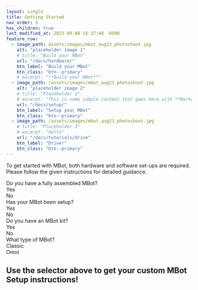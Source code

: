 ```yaml
---
layout: single
title: Getting Started
nav_order: 3
has_children: true
last_modified_at: 2023-09-08 16:37:48 -0500
feature_row:
  - image_path: assets/images/mbot_aug23_photoshoot.jpg
    alt: "placeholder image 1"
    # title: "Build your MBot"
    url: "/docs/hardware/"
    btn_label: "Build your MBot"
    btn_class: "btn--primary"
    # excerpt: "**Build your MBot**"
  - image_path: /assets/images/mbot_aug23_photoshoot.jpg
    alt: "placeholder image 2"
    # title: "Placeholder 2"
    # excerpt: "This is some sample content that goes here with **Markdown** formatting."
    url: "/docs/setup/"
    btn_label: "Setup your MBot"
    btn_class: "btn--primary"
  - image_path: /assets/images/mbot_aug23_photoshoot.jpg
    # title: "Placeholder 3"
    # excerpt: "hello"
    url: "/docs/tutorials/drive"
    btn_label: "Drive!"
    btn_class: "btn--primary"
---
```



To get started with MBot, both hardware and software set-ups are required. Please follow the given instructions for detailed guidance.

<div class="table-selector starting-selector">
    <div id="check-assembled" class="row">
      <div class="label-cell">Do you have a fully assembled MBot?</div>
      <div class="option-cell" onclick="selectAssembled(this, true)">Yes</div>
      <div class="option-cell" onclick="selectAssembled(this, false)">No</div>
    </div>
    <div id="check-setup" class="row hidden">
      <div class="label-cell">Has your MBot been setup?</div>
      <div class="option-cell" onclick="selectSetup(this, true)">Yes</div>
      <div class="option-cell" onclick="selectSetup(this, false)">No</div>
    </div>
    <div id="check-kit" class="row hidden">
      <div class="label-cell">Do you have an MBot kit?</div>
      <div class="option-cell" onclick="selectKit(this, true)">Yes</div>
      <div class="option-cell" onclick="selectKit(this, false)">No</div>
    </div>
    <div id="check-type" class="row hidden">
      <div class="label-cell">What type of MBot?</div>
      <div class="option-cell" onclick="selectType(this, 'CLASSIC')">Classic</div>
      <div class="option-cell" onclick="selectType(this, 'OMNI')">Omni</div>
    </div>
</div>

<h2 id="custom-workflow-title">
    Use the selector above to get your custom MBot Setup instructions!
</h2>

<div id="custom-workflow" style="text-align: center;">
</div>

<script>
    let MBOT_ASSEMBLED = null;
    let MBOT_SETUP = null;
    let MBOT_KIT = null;
    let MBOT_TYPE = null;

    function selectOption(cell) {
        // Deselect previously selected cell in the row
        var row = cell.parentElement;
        var cells = row.getElementsByClassName("option-cell");
        for (var i = 0; i < cells.length; i++) {
            cells[i].classList.remove('selected');
        }

        // Select the clicked cell
        cell.classList.add('selected');
    }

    function selectAssembled(cell, val) {
        selectOption(cell);

        MBOT_ASSEMBLED = val;

        updateState();
    }

    function selectSetup(cell, val) {
        selectOption(cell);

        MBOT_SETUP = val;

        updateState();
    }

    function selectKit(cell, val) {
        selectOption(cell);

        MBOT_KIT = val;

        updateState();
    }

    function selectType(cell, val) {
        selectOption(cell);

        // Store the selected option for the row
        MBOT_TYPE = val;

        // Update the message display
        updateState();

        // Check if "Option B" is selected
        // toggleElements(MBOT_TYPE == "OMNI");
    }

    function createButton(link_text, link, icon) {
        var a = document.createElement('a');
        a.classList.add("btn");
        a.classList.add("big");
        a.classList.add("btn--info");

        // Add link text and URL.
        a.innerHTML = link_text + " <br/> <i class=\"" + icon + "\"</i>";
        a.href = link;
        return a;
    }

    function createArrow() {
        var arrow = document.createElement('span');
        arrow.classList.add("step-arrow");

        // Add link text and URL.
        arrow.innerHTML = "<i class='fas fa-chevron-right'></i>";
        return arrow;
    }

    function activate(ele) {
        if (ele.classList.contains('hidden')) {
            ele.classList.remove('hidden');
        }
    }

    function deactivate(ele) {
        if (!ele.classList.contains('hidden')) {
            ele.classList.add('hidden');
        }
    }

    function updateState() {
        var setupElements = document.getElementById('check-setup');
        var kitElements = document.getElementById('check-kit');
        var typeElements = document.getElementById('check-type');

        var workflowDiv = document.getElementById('custom-workflow');
        workflowDiv.innerHTML = "";  // Empty the links.

        var instructionsReady = false;

        if (MBOT_ASSEMBLED !== null) {
            if (MBOT_ASSEMBLED) {
                activate(setupElements);
                deactivate(kitElements);
                deactivate(typeElements);
                if (MBOT_SETUP !== null) {
                    if (MBOT_SETUP) {
                        workflowDiv.appendChild(createButton("Drive!", "/docs/tutorials/drive", "fas fa-car-side"));
                    }
                    else {
                        workflowDiv.appendChild(createButton("Setup", "/docs/setup/", "fas fa-cogs"));
                        workflowDiv.appendChild(createArrow());
                        workflowDiv.appendChild(createButton("Drive!", "/docs/tutorials/drive", "fas fa-car-side"));
                    }
                    instructionsReady = true;
                }
            }
            else {
                // If not assembled, ask if user has a kit.
                activate(kitElements);
                // If not assembled, Don't ask if setup.
                deactivate(setupElements);
                MBOT_SETUP = null;

                if (MBOT_KIT !== null) {
                    activate(typeElements);
                    if (MBOT_KIT) {
                        if (MBOT_TYPE === "CLASSIC") {
                            workflowDiv.appendChild(createButton("Assemble", "/docs/hardware/classic/assembly", "fas fa-tools"));
                            workflowDiv.appendChild(createArrow());
                            workflowDiv.appendChild(createButton("Setup", "/docs/setup/", "fas fa-cogs"));
                            workflowDiv.appendChild(createArrow());
                            workflowDiv.appendChild(createButton("Drive!", "/docs/tutorials/drive", "fas fa-car-side"));
                            instructionsReady = true;
                        }
                        else if (MBOT_TYPE === "OMNI") {
                            workflowDiv.appendChild(createButton("Assemble", "/docs/hardware/omni/assembly", "fas fa-tools"));
                            workflowDiv.appendChild(createArrow());
                            workflowDiv.appendChild(createButton("Setup", "/docs/setup/", "fas fa-cogs"));
                            workflowDiv.appendChild(createArrow());
                            workflowDiv.appendChild(createButton("Drive!", "/docs/tutorials/drive", "fas fa-car-side"));
                            instructionsReady = true;
                        }
                    }
                    else {
                        if (MBOT_TYPE === "CLASSIC") {
                            workflowDiv.appendChild(createButton("Build", "/docs/hardware/classic/build", "fas fa-shopping-bag"));
                            workflowDiv.appendChild(createArrow());
                            workflowDiv.appendChild(createButton("Assemble", "/docs/hardware/classic/assembly", "fas fa-tools"));
                            workflowDiv.appendChild(createArrow());
                            workflowDiv.appendChild(createButton("Setup", "/docs/setup/", "fas fa-cogs"));
                            workflowDiv.appendChild(createArrow());
                            workflowDiv.appendChild(createButton("Drive!", "/docs/tutorials/drive", "fas fa-car-side"));
                            instructionsReady = true;
                        }
                        else if (MBOT_TYPE === "OMNI") {
                            workflowDiv.appendChild(createButton("Build", "/docs/hardware/omni/build", "fas fa-shopping-bag"));
                            workflowDiv.appendChild(createArrow());
                            workflowDiv.appendChild(createButton("Assemble", "/docs/hardware/omni/assembly", "fas fa-tools"));
                            workflowDiv.appendChild(createArrow());
                            workflowDiv.appendChild(createButton("Setup", "/docs/setup/", "fas fa-cogs"));
                            workflowDiv.appendChild(createArrow());
                            workflowDiv.appendChild(createButton("Drive!", "/docs/tutorials/drive", "fas fa-car-side"));
                            instructionsReady = true;
                        }
                    }
                }
            }
        }

        var title = document.getElementById('custom-workflow-title');
        if (instructionsReady) {
            title.innerHTML = "Follow these steps to get your MBot set up:";
        }
        else {
            title.innerHTML = "Use the selector above to get your custom MBot Setup instructions!";
        }
    }

    function toggleOmniElements(show) {
      var omniElements = document.getElementsByClassName('show-omni');
      for (var i = 0; i < omniElements.length; i++) {
        if (show) {
          omniElements[i].classList.remove('hidden');
        } else {
          omniElements[i].classList.add('hidden');
        }
      }
    }

</script>
